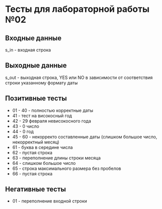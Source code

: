 # Тесты для лабораторной работы №02

## Входные данные
s_in - входная строка

## Выходные данные
s_out - выходная строка, YES или NO в зависимости от соответствия строки указанному формату даты

## Позитивные тесты
- 01 - 40 - полностью корректные даты
- 41 - тест на високосный год
- 42 - 29 февраля невисокосного года
- 43 - 0 число
- 44 - 0 год
- 45 - 60 - некорректо составленные даты (слишком большое число, некорректный месяц)
- 61 - буква в середине числа
- 62 - пустая строка
- 63 - переполнение длины строки месяца
- 64 - слишком большое число
- 65 - строка максимального размера без пробелов
- 66 - пустая строка

## Негативные тесты
- 01 - переполнение входной строки
